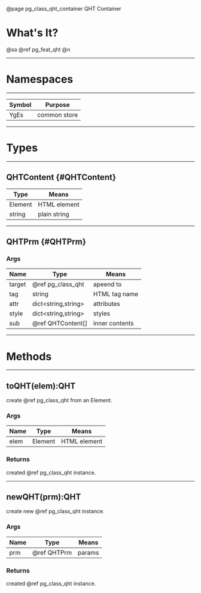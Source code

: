 ﻿@page pg_class_qht_container QHT Container

# What's It?

@sa @ref pg_feat_qht @n

-----
# Namespaces

-----
| Symbol | Purpose |
|--------|---------|
| YgEs | common store |

-----
# Types

-----
## QHTContent {#QHTContent}

| Type | Means |
|------|-------|
| Element | HTML element |
| string | plain string |

-----
## QHTPrm {#QHTPrm}

### Args

| Name | Type | Means |
|------|------|-------|
| target | @ref pg_class_qht | apeend to |
| tag | string | HTML tag name |
| attr | dict<string,string> | attributes |
| style | dict<string,string> | styles |
| sub | @ref QHTContent[] | inner contents |

-----
# Methods

-----
## toQHT(elem):QHT

create @ref pg_class_qht from an Element.  

### Args

| Name | Type | Means |
|------|------|-------|
| elem | Element | HTML element |

### Returns

created @ref pg_class_qht instance.

-----
## newQHT(prm):QHT

create new @ref pg_class_qht instance.

### Args

| Name | Type | Means |
|------|------|-------|
| prm | @ref QHTPrm | params |

### Returns

created @ref pg_class_qht instance.
